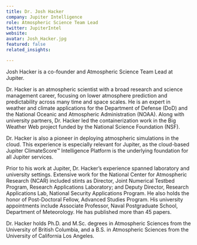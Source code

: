 ```yaml
---
title: Dr. Josh Hacker
company: Jupiter Intelligence
role: Atmospheric Science Team Lead
twitter: JupiterIntel
website:
avatar: Josh_Hacker.jpg
featured: false
related_insights:

---
```

Josh Hacker is a co-founder and Atmospheric Science Team Lead at Jupiter.

Dr. Hacker is an atmospheric scientist with a broad research and science management career, focusing on lower atmosphere prediction and predictability across many time and space scales. He is an expert in weather and climate applications for the Department of Defense (DoD) and the National Oceanic and Atmospheric Administration (NOAA). Along with university partners, Dr. Hacker led the containerization work in the Big Weather Web project funded by the National Science Foundation (NSF).

Dr. Hacker is also a pioneer in deploying atmospheric simulations in the cloud. This experience is especially relevant for Jupiter, as the cloud-based Jupiter ClimateScore™ Intelligence Platform is the underlying foundation for all Jupiter services.

Prior to his work at Jupiter, Dr. Hacker’s experience spanned laboratory and university settings. Extensive work for the National Center for Atmospheric Research (NCAR) included stints as Director, Joint Numerical Testbed Program, Research Applications Laboratory; and Deputy Director, Research Applications Lab, National Security Applications Program. He also holds the honor of Post-Doctoral Fellow, Advanced Studies Program. His university appointments include Associate Professor, Naval Postgraduate School, Department of Meteorology. He has published more than 45 papers.   

Dr. Hacker holds Ph.D. and M.Sc. degrees in Atmospheric Sciences from the University of British Columbia, and a B.S. in Atmospheric Sciences from the University of California Los Angeles.
